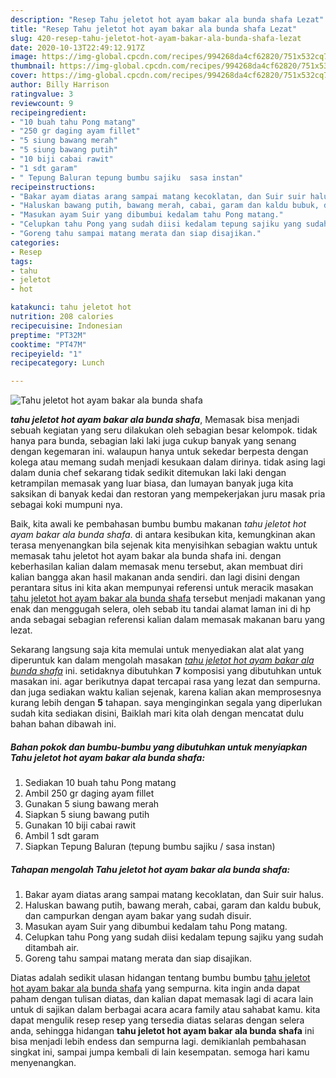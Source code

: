 ```yaml
---
description: "Resep Tahu jeletot hot ayam bakar ala bunda shafa Lezat"
title: "Resep Tahu jeletot hot ayam bakar ala bunda shafa Lezat"
slug: 420-resep-tahu-jeletot-hot-ayam-bakar-ala-bunda-shafa-lezat
date: 2020-10-13T22:49:12.917Z
image: https://img-global.cpcdn.com/recipes/994268da4cf62820/751x532cq70/tahu-jeletot-hot-ayam-bakar-ala-bunda-shafa-foto-resep-utama.jpg
thumbnail: https://img-global.cpcdn.com/recipes/994268da4cf62820/751x532cq70/tahu-jeletot-hot-ayam-bakar-ala-bunda-shafa-foto-resep-utama.jpg
cover: https://img-global.cpcdn.com/recipes/994268da4cf62820/751x532cq70/tahu-jeletot-hot-ayam-bakar-ala-bunda-shafa-foto-resep-utama.jpg
author: Billy Harrison
ratingvalue: 3
reviewcount: 9
recipeingredient:
- "10 buah tahu Pong matang"
- "250 gr daging ayam fillet"
- "5 siung bawang merah"
- "5 siung bawang putih"
- "10 biji cabai rawit"
- "1 sdt garam"
- " Tepung Baluran tepung bumbu sajiku  sasa instan"
recipeinstructions:
- "Bakar ayam diatas arang sampai matang kecoklatan, dan Suir suir halus."
- "Haluskan bawang putih, bawang merah, cabai, garam dan kaldu bubuk, dan campurkan dengan ayam bakar yang sudah disuir."
- "Masukan ayam Suir yang dibumbui kedalam tahu Pong matang."
- "Celupkan tahu Pong yang sudah diisi kedalam tepung sajiku yang sudah ditambah air."
- "Goreng tahu sampai matang merata dan siap disajikan."
categories:
- Resep
tags:
- tahu
- jeletot
- hot

katakunci: tahu jeletot hot 
nutrition: 208 calories
recipecuisine: Indonesian
preptime: "PT32M"
cooktime: "PT47M"
recipeyield: "1"
recipecategory: Lunch

---
```



![Tahu jeletot hot ayam bakar ala bunda shafa](https://img-global.cpcdn.com/recipes/994268da4cf62820/751x532cq70/tahu-jeletot-hot-ayam-bakar-ala-bunda-shafa-foto-resep-utama.jpg)

<b><i>tahu jeletot hot ayam bakar ala bunda shafa</i></b>, Memasak bisa menjadi sebuah kegiatan yang seru dilakukan oleh sebagian besar kelompok. tidak hanya para bunda, sebagian laki laki juga cukup banyak yang senang dengan kegemaran ini. walaupun hanya untuk sekedar berpesta dengan kolega atau memang sudah menjadi kesukaan dalam dirinya. tidak asing lagi dalam dunia chef sekarang tidak sedikit ditemukan laki laki dengan ketrampilan memasak yang luar biasa, dan lumayan banyak juga kita saksikan di banyak kedai dan restoran yang mempekerjakan juru masak pria sebagai koki mumpuni nya.



Baik, kita awali ke pembahasan bumbu bumbu makanan <i>tahu jeletot hot ayam bakar ala bunda shafa</i>. di antara kesibukan kita, kemungkinan akan terasa menyenangkan bila sejenak kita menyisihkan sebagian waktu untuk memasak tahu jeletot hot ayam bakar ala bunda shafa ini. dengan keberhasilan kalian dalam memasak menu tersebut, akan membuat diri kalian bangga akan hasil makanan anda sendiri. dan lagi disini dengan perantara situs ini kita akan mempunyai referensi untuk meracik masakan <u>tahu jeletot hot ayam bakar ala bunda shafa</u> tersebut menjadi makanan yang enak dan menggugah selera, oleh sebab itu tandai alamat laman ini di hp anda sebagai sebagian referensi kalian dalam memasak makanan baru yang lezat.


Sekarang langsung saja kita memulai untuk menyediakan alat alat yang diperuntuk kan dalam mengolah masakan <u><i>tahu jeletot hot ayam bakar ala bunda shafa</i></u> ini. setidaknya dibutuhkan <b>7</b> komposisi yang dibutuhkan untuk masakan ini. agar berikutnya dapat tercapai rasa yang lezat dan sempurna. dan juga sediakan waktu kalian sejenak, karena kalian akan memprosesnya kurang lebih dengan <b>5</b> tahapan. saya menginginkan segala yang diperlukan sudah kita sediakan disini, Baiklah mari kita olah dengan mencatat dulu bahan bahan dibawah ini.

<!--inarticleads1-->

##### Bahan pokok dan bumbu-bumbu yang dibutuhkan untuk menyiapkan Tahu jeletot hot ayam bakar ala bunda shafa:

1. Sediakan 10 buah tahu Pong matang
1. Ambil 250 gr daging ayam fillet
1. Gunakan 5 siung bawang merah
1. Siapkan 5 siung bawang putih
1. Gunakan 10 biji cabai rawit
1. Ambil 1 sdt garam
1. Siapkan  Tepung Baluran (tepung bumbu sajiku / sasa instan)




<!--inarticleads2-->

##### Tahapan mengolah Tahu jeletot hot ayam bakar ala bunda shafa:

1. Bakar ayam diatas arang sampai matang kecoklatan, dan Suir suir halus.
1. Haluskan bawang putih, bawang merah, cabai, garam dan kaldu bubuk, dan campurkan dengan ayam bakar yang sudah disuir.
1. Masukan ayam Suir yang dibumbui kedalam tahu Pong matang.
1. Celupkan tahu Pong yang sudah diisi kedalam tepung sajiku yang sudah ditambah air.
1. Goreng tahu sampai matang merata dan siap disajikan.




Diatas adalah sedikit ulasan hidangan tentang bumbu bumbu <u>tahu jeletot hot ayam bakar ala bunda shafa</u> yang sempurna. kita ingin anda dapat paham dengan tulisan diatas, dan kalian dapat memasak lagi di acara lain untuk di sajikan dalam berbagai acara acara family atau sahabat kamu. kita dapat mengulik resep resep yang tersedia diatas selaras dengan selera anda, sehingga hidangan <b>tahu jeletot hot ayam bakar ala bunda shafa</b> ini bisa menjadi lebih endess dan sempurna lagi. demikianlah pembahasan singkat ini, sampai jumpa kembali di lain kesempatan. semoga hari kamu menyenangkan.
